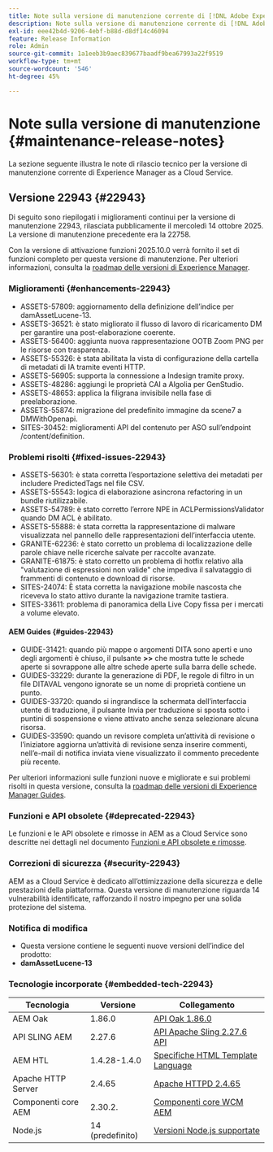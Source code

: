 ```yaml
---
title: Note sulla versione di manutenzione corrente di [!DNL Adobe Experience Manager]  as a Cloud Service.
description: Note sulla versione di manutenzione corrente di [!DNL Adobe Experience Manager]  as a Cloud Service.
exl-id: eee42b4d-9206-4ebf-b88d-d8df14c46094
feature: Release Information
role: Admin
source-git-commit: 1a1eeb3b9aec839677baadf9bea67993a22f9519
workflow-type: tm+mt
source-wordcount: '546'
ht-degree: 45%

---
```



# Note sulla versione di manutenzione {#maintenance-release-notes}

La sezione seguente illustra le note di rilascio tecnico per la versione di manutenzione corrente di Experience Manager as a Cloud Service.

## Versione 22943 {#22943}

Di seguito sono riepilogati i miglioramenti continui per la versione di manutenzione 22943, rilasciata pubblicamente il mercoledì 14 ottobre 2025. La versione di manutenzione precedente era la 22758.

Con la versione di attivazione funzioni 2025.10.0 verrà fornito il set di funzioni completo per questa versione di manutenzione. Per ulteriori informazioni, consulta la [roadmap delle versioni di Experience Manager](https://experienceleague.adobe.com/it/docs/experience-manager-release-information/aem-release-updates/update-releases-roadmap).

### Miglioramenti {#enhancements-22943}

* ASSETS-57809: aggiornamento della definizione dell’indice per damAssetLucene-13.
* ASSETS-36521: è stato migliorato il flusso di lavoro di ricaricamento DM per garantire una post-elaborazione coerente.
* ASSETS-56400: aggiunta nuova rappresentazione OOTB Zoom PNG per le risorse con trasparenza.
* ASSETS-55326: è stata abilitata la vista di configurazione della cartella di metadati di IA tramite eventi HTTP.
* ASSETS-56905: supporta la connessione a Indesign tramite proxy.
* ASSETS-48286: aggiungi le proprietà CAI a Algolia per GenStudio.
* ASSETS-48653: applica la filigrana invisibile nella fase di preelaborazione.
* ASSETS-55874: migrazione del predefinito immagine da scene7 a DMWithOpenapi.
* SITES-30452: miglioramenti API del contenuto per ASO sull’endpoint /content/definition.

### Problemi risolti {#fixed-issues-22943}

* ASSETS-56301: è stata corretta l’esportazione selettiva dei metadati per includere PredictedTags nel file CSV.
* ASSETS-55543: logica di elaborazione asincrona refactoring in un bundle riutilizzabile.
* ASSETS-54789: è stato corretto l’errore NPE in ACLPermissionsValidator quando DM ACL è abilitato.
* ASSETS-55888: è stata corretta la rappresentazione di malware visualizzata nel pannello delle rappresentazioni dell’interfaccia utente.
* GRANITE-62236: è stato corretto un problema di localizzazione delle parole chiave nelle ricerche salvate per raccolte avanzate.
* GRANITE-61875: è stato corretto un problema di hotfix relativo alla &quot;valutazione di espressioni non valide&quot; che impediva il salvataggio di frammenti di contenuto e download di risorse.
* SITES-24074: È stata corretta la navigazione mobile nascosta che riceveva lo stato attivo durante la navigazione tramite tastiera.
* SITES-33611: problema di panoramica della Live Copy fissa per i mercati a volume elevato.

#### AEM Guides {#guides-22943}

* GUIDE-31421: quando più mappe o argomenti DITA sono aperti e uno degli argomenti è chiuso, il pulsante **>>** che mostra tutte le schede aperte si sovrappone alle altre schede aperte sulla barra delle schede.
* GUIDES-33229: durante la generazione di PDF, le regole di filtro in un file DITAVAL vengono ignorate se un nome di proprietà contiene un punto.
* GUIDES-33720: quando si ingrandisce la schermata dell’interfaccia utente di traduzione, il pulsante Invia per traduzione si sposta sotto i puntini di sospensione e viene attivato anche senza selezionare alcuna risorsa.
* GUIDES-33590: quando un revisore completa un’attività di revisione o l’iniziatore aggiorna un’attività di revisione senza inserire commenti, nell’e-mail di notifica inviata viene visualizzato il commento precedente più recente.

Per ulteriori informazioni sulle funzioni nuove e migliorate e sui problemi risolti in questa versione, consulta la [roadmap delle versioni di Experience Manager Guides](https://experienceleague.adobe.com/it/docs/experience-manager-guides/using/release-info/aem-guides-releases-roadmap).

### Funzioni e API obsolete {#deprecated-22943}

Le funzioni e le API obsolete e rimosse in AEM as a Cloud Service sono descritte nei dettagli nel documento [Funzioni e API obsolete e rimosse](/help/release-notes/deprecated-removed-features.md).

### Correzioni di sicurezza {#security-22943}

AEM as a Cloud Service è dedicato all’ottimizzazione della sicurezza e delle prestazioni della piattaforma. Questa versione di manutenzione riguarda 14 vulnerabilità identificate, rafforzando il nostro impegno per una solida protezione del sistema.

### Notifica di modifica

* Questa versione contiene le seguenti nuove versioni dell’indice del prodotto:
* **damAssetLucene-13**

### Tecnologie incorporate {#embedded-tech-22943}

| Tecnologia | Versione | Collegamento |
|---|---|---|
| AEM Oak | 1.86.0 | [API Oak 1.86.0](https://www.javadoc.io/doc/org.apache.jackrabbit/oak-api/1.86/index.html) |
| API SLING AEM | 2.27.6 | [API Apache Sling 2.27.6 API](https://www.javadoc.io/doc/org.apache.sling/org.apache.sling.api/latest/index.html) |
| AEM HTL | 1.4.28-1.4.0 | [Specifiche HTML Template Language](https://github.com/adobe/htl-spec) |
| Apache HTTP Server | 2.4.65 | [Apache HTTPD 2.4.65](https://apache.googlesource.com/httpd/+/refs/tags/2.4.65/CHANGES) |
| Componenti core AEM | 2.30.2. | [Componenti core WCM AEM](https://github.com/adobe/aem-core-wcm-components) |
| Node.js | 14 (predefinito) | [Versioni Node.js supportate](https://experienceleague.adobe.com/it/docs/experience-manager-cloud-service/content/implementing/developing/developing-with-front-end-pipelines#node-versions) |
